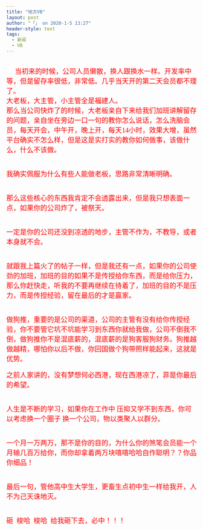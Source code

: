 ```yaml
---
title: "地方VB"
layout: post
author: "「」 on 2020-1-5 13:27"
header-style: text
tags:
  - 新闻
  - VB
---
```


<head></head>
<body>
 <br> 
 <font size="4"><font face="微软雅黑"><font color="#ff0000">&nbsp; &nbsp;&nbsp;&nbsp;当初来的时候，公司人员懒散，换人跟换水一样。开发率中等，但是留存率很低，非常低。几乎当天开的第二天会员都不理了。</font></font></font>
 <br> 
 <font size="4"><font face="微软雅黑"><font color="#ff0000">大老板，大主管，小主管全是福建人。</font></font></font>
 <br> 
 <font size="4"><font face="微软雅黑"><font color="#ff0000">那么当公司快炸了的时候，大老板亲自下来给我们加班讲解留存的问题，亲自坐在旁边一口一句的教你怎么说话，怎么洗脑会员，每天开会，中午开，晚上开，每天14小时，效果大增，虽然平台确实不怎么样，但是这是实打实的教你如何做事，该做什么，什么不该做。</font></font></font>
 <br> 
 <font size="4"><font face="微软雅黑"><font color="#ff0000"><br> </font></font></font>
 <br> 
 <font size="4"><font face="微软雅黑"><font color="#ff0000">我确实佩服为什么有些人能做老板，思路非常清晰明确。</font></font></font>
 <br> 
 <font size="4"><font face="微软雅黑"><font color="#ff0000"><br> </font></font></font>
 <br> 
 <font size="4"><font face="微软雅黑"><font color="#ff0000">那么这些核心的东西我肯定不会透露出来，但是我只想表面一点，如果你的公司炸了，被祭天。</font></font></font>
 <br> 
 <font size="4"><font face="微软雅黑"><font color="#ff0000"><br> </font></font></font>
 <br> 
 <font size="4"><font face="微软雅黑"><font color="#ff0000">一定是你的公司还没到凉透的地步，主管不作为，不教导，或者本身就不会。</font></font></font>
 <br> 
 <font size="4"><font face="微软雅黑"><font color="#ff0000"><br> </font></font></font>
 <br> 
 <font size="4"><font face="微软雅黑"><font color="#ff0000">就跟我上篇火了的帖子一样，但是我还有一点，如果你的公司使劲的加班，加班的目的如果不是传授给你东西，而是给你压力，那么你赶快走，听我的不要再继续在待着了，加班的目的不是压力，而是传授经验，留在最后的才是赢家。</font></font></font>
 <br> 
 <font size="4"><font face="微软雅黑"><font color="#ff0000"><br> </font></font></font>
 <br> 
 <font size="4"><font face="微软雅黑"><font color="#ff0000">做狗推，重要的是公司的渠道，公司的主管有没有给你传授经验，你不要管它坑不坑能学习到东西你就给我做，公司不倒我不倒，做狗推你不是混底薪的，混底薪的是狗客服狗财务。狗推越做越精，哪怕你以后不做，你回国做个狗带照样能起来，这就是优势。</font></font></font>
 <font size="4"><font face="微软雅黑"><font color="#ff0000"><br> </font></font></font>
 <br> 
 <font size="4"><font face="微软雅黑"><font color="#ff0000">之前人家讲的，没有梦想何必西港，现在西港凉了，菲是你最后的希望。</font></font></font>
 <br> 
 <font size="4"><font face="微软雅黑"><font color="#ff0000"><br> </font></font></font>
 <br> 
 <font size="4"><font face="微软雅黑"><font color="#ff0000">人生是不断的学习，如果你在工作中 压抑又学不到东西，你可以考虑换一个圈子 换一个公司，物以类聚人以群分。</font></font></font>
 <br> 
 <font size="4"><font face="微软雅黑"><font color="#ff0000"><br> </font></font></font>
 <br> 
 <font size="4"><font face="微软雅黑"><font color="#ff0000">一个月一万两万，那不是你的目的，为什么你的煞笔会员能一个月输几百万给你，而你却拿着两万块嘻嘻哈哈自作聪明？？你品 你细品！<br> <br> </font></font></font>
 <br> 
 <font size="4"><font face="微软雅黑"><font color="#ff0000">最后一句，管他高中生大学生，更畜生点初中生一样给我开，人不为己天诛地灭。</font></font></font>
 <br> 
 <font size="4"><font face="微软雅黑"><font color="#ff0000"><br> </font></font></font>
 <br> 
 <font size="4"><font face="微软雅黑"><font color="#ff0000">砸&nbsp;&nbsp;梭哈&nbsp;&nbsp;梭哈&nbsp;&nbsp;给我砸下去，必中！！！</font></font></font>
 <br> 
 <font size="4"><font face="微软雅黑"><font color="#ff0000"><br> </font></font></font>
 <br> 
 <font size="4"><font face="微软雅黑"><font color="#ff0000"><br> </font></font></font>
 <br> 
 <font size="4"><font face="微软雅黑"><font color="#ff0000"><br> </font></font></font>
 <br> 
 <br> 
 <br>
</body>


